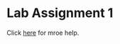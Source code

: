 # Lab Assignment 1

Click [here](https://stackoverflow.com/questions/39979836/using-openmp-with-c11-on-mac-os) for mroe help.</br>